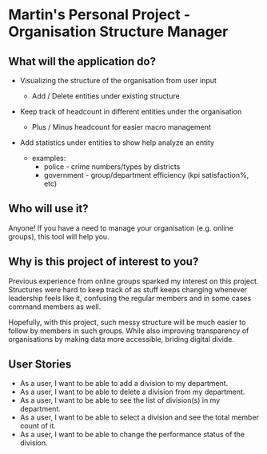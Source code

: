 # Martin's Personal Project - Organisation Structure Manager

## What will the application do?

- Visualizing the structure of the organisation from user input
  - Add / Delete entities under existing structure

- Keep track of headcount in different entities under the organisation
  - Plus / Minus headcount for easier macro management

- Add statistics under entities to show help analyze an entity
  - examples: 
    - police - crime numbers/types by districts
    - government - group/department efficiency (kpi satisfaction%, etc)

## Who will use it?

Anyone! If you have a need to manage your organisation (e.g. online groups), 
this tool will help you.

## Why is this project of interest to you?

Previous experience from online groups sparked my interest on this project.
Structures were hard to keep track of as stuff keeps changing whenever leadership feels like it, 
confusing the regular members and in some cases command members as well.

Hopefully, with this project, such messy structure will be much easier to
follow by members in such groups. 
While also improving transparency of organisations by making data more accessible, briding digital divide.

## User Stories
- As a user, I want to be able to add a division to my department.
- As a user, I want to be able to delete a division from my department.
- As a user, I want to be able to see the list of division(s) in my department.
- As a user, I want to be able to select a division and see the total member count of it.
- As a user, I want to be able to change the performance status of the division.